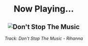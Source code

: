<div align="center"> 
<h1>Now Playing...</h1>

![Don't Stop The Music](https://i.scdn.co/image/ab67616d00001e02f9f27162ab1ed45b8d7a7e98)
--
_<p>Track: Don't Stop The Music - Rihanna </p>_
</div>
